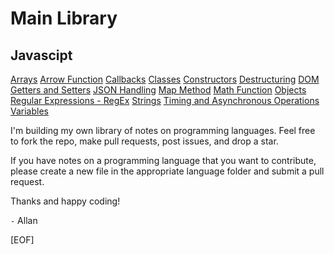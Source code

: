 # Main Library

## Javascipt

[Arrays](JavaScript/Arrays.md)
[Arrow Function](<JavaScript/Arrow Function.md>)
[Callbacks](JavaScript/Callbacks.md)
[Classes](JavaScript/Classes.md)
[Constructors](JavaScript/Constructors.md)
[Destructuring](JavaScript/Destructuring.md)
[DOM](JavaScript/DOM.md)
[Getters and Setters](<JavaScript/Getters and Setters.md>)
[JSON Handling](<JavaScript/JSON Handling.md>)
[Map Method](<JavaScript/Map Method.md>)
[Math Function](<JavaScript/Math Function.md>)
[Objects](JavaScript/Objects.md)
[Regular Expressions - RegEx](<JavaScript/Regular Expressions - RegEx.md>)
[Strings](JavaScript/Strings.md)
[Timing and Asynchronous Operations](<JavaScript/Timing and Asynchronous Operations.md>)
[Variables](JavaScript/Variables.md)

I'm building my own library of notes on programming languages. Feel free to fork the repo, make pull requests, post issues, and drop a star.

If you have notes on a programming language that you want to contribute, please create a new file in the appropriate language folder and submit a pull request.

Thanks and happy coding!

`-` Allan

[EOF]
